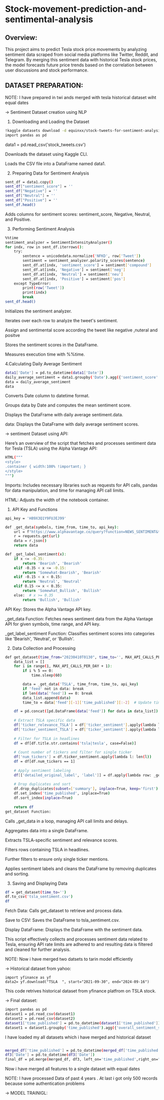 # Stock-movement-prediction-and-sentimental-analysis

## Overview:
This project aims to predict Tesla stock price movements by analyzing sentiment data scraped from social media platforms like Twitter, Reddit, and Telegram. By merging this sentiment data with historical Tesla stock prices, the model forecasts future price trends based on the correlation between user discussions and stock performance.

## DATASET PREPARATION:
NOTE: I have prepared in twi ands merged with tesla historical dataset wiht equal dates 

-> Sentiment  Dataset creation using NLP
1. Downloading and Loading the Dataset

```bash
!kaggle datasets download -d equinxx/stock-tweets-for-sentiment-analysis-and-prediction
import pandas as pd
```
data1 = pd.read_csv('stock_tweets.csv')

Downloads the dataset using Kaggle CLI.

Loads the CSV file into a DataFrame named data1.

 2. Preparing Data for Sentiment Analysis

```bash
sent_df = data1.copy()
sent_df["sentiment_score"] = ''
sent_df["Negative"] = ''
sent_df["Neutral"] = ''
sent_df["Positive"] = ''
sent_df.head()
```

Adds columns for sentiment scores: sentiment_score, Negative, Neutral, and Positive.

 3. Performing Sentiment Analysis
 
```bash
%%time
sentiment_analyzer = SentimentIntensityAnalyzer()
for indx, row in sent_df.iterrows():
    try:
        sentence = unicodedata.normalize('NFKD', row['Tweet'])
        sentiment = sentiment_analyzer.polarity_scores(sentence)
        sent_df.at[indx, 'sentiment_score'] = sentiment['compound']
        sent_df.at[indx, 'Negative'] = sentiment['neg']
        sent_df.at[indx, 'Neutral'] = sentiment['neu']
        sent_df.at[indx, 'Positive'] = sentiment['pos']
    except TypeError:
        print(row['Tweet'])
        print(indx)
        break
sent_df.head()
```

Initializes the sentiment analyzer.

Iterates over each row to analyze the tweet's sentiment. 

Assign and sentimental score according the tweet like negative ,nuteral and positve

Stores the sentiment scores in the DataFrame.

Measures execution time with %%time.


4.Calculating Daily Average Sentiment

```bash
data1['Date'] = pd.to_datetime(data1['Date'])
daily_average_sentiment = data1.groupby('Date').agg({'sentiment_score': 'mean'}).reset_index()
data = daily_average_sentiment
data
```

Converts Date column to datetime format.

Groups data by Date and computes the mean sentiment score.

Displays the DataFrame with daily average sentiment.data.

data: Displays the DataFrame with daily average sentiment scores.


-> sentiment Dataset using API:

Here’s an overview of the script that fetches and processes sentiment data for Tesla (TSLA) using the Alpha Vantage API:

```bash
HTML("""
<style>
.container { width:100% !important; }
</style>
""")
```
Imports: Includes necessary libraries such as requests for API calls, pandas for data manipulation, and time for managing API call limits.

HTML: Adjusts the width of the notebook container.

 1. API Key and Functions

```bash
api_key = 'H89X3Q1Y9FUJEJ99'

def _get_data(symbols, time_from, time_to, api_key):
    url = f"https://www.alphavantage.co/query?function=NEWS_SENTIMENT&tickers={symbols}&time_from={time_from}&time_to={time_to}&limit=1000&apikey={api_key}"
    r = requests.get(url)
    data = r.json()
    return data

def _get_label_sentiment(x):
    if x <= -0.35:
        return 'Bearish', 'Bearish'
    elif -0.35 < x <= -0.15:
        return 'Somewhat-Bearish', 'Bearish'
    elif -0.15 < x < 0.15:
        return 'Neutral', 'Neutral'
    elif 0.15 <= x < 0.35:
        return 'Somewhat_Bullish', 'Bullish'
    else:  # x >= 0.35
        return 'Bullish', 'Bullish'
```

API Key: Stores the Alpha Vantage API key.

_get_data Function: Fetches news sentiment data from the Alpha Vantage API for given symbols, time range, and API key.

_get_label_sentiment Function: Classifies sentiment scores into categories like 'Bearish', 'Neutral', or 'Bullish'.

2. Data Collection and Processing

```bash
def get_dataset(time_from="20230410T0130", time_to='', MAX_API_CALLS_PER_DAY = 25, MAX_API_CALLS_PER_MIN = 5):
    data_list = []
    for i in range(1, MAX_API_CALLS_PER_DAY + 1):
        if i % 5 == 0:
            time.sleep(60)

        data = _get_data('TSLA', time_from, time_to, api_key)
        if 'feed' not in data: break
        if len(data['feed']) == 0: break
        data_list.append(data)
        time_to = data['feed'][-1]['time_published'][:-2]  # Update time_to for the next call

    df = pd.concat([pd.DataFrame(data['feed']) for data in data_list])
    
    # Extract TSLA specific data
    df['ticker_relevance_TSLA'] = df['ticker_sentiment'].apply(lambda l: [el for el in l if el['ticker'] == 'TSLA'][0]['relevance_score']).astype(float)
    df['ticker_sentiment_TSLA'] = df['ticker_sentiment'].apply(lambda l: [el for el in l if el['ticker'] == 'TSLA'][0]['ticker_sentiment_score']).astype(float)
    
    # Filter for TSLA in headlines
    df = df[df.title.str.contains('tsla|tesla', case=False)]
    
    # Count number of tickers and filter for single ticker
    df['num_tickers'] = df.ticker_sentiment.apply(lambda l: len(l))
    df = df[df.num_tickers == 1]
    
    # Apply sentiment labeling
    df[['detailed_original_label', 'label']] = df.apply(lambda row: _get_label_sentiment(row['ticker_sentiment_TSLA']), axis=1, result_type='expand')
    
    # Drop duplicates and sort
    df.drop_duplicates(subset=['summary'], inplace=True, keep='first')
    df.set_index('time_published', inplace=True)
    df.sort_index(inplace=True)
    
    return df
get_dataset Function:
```

Calls _get_data in a loop, managing API call limits and delays.

Aggregates data into a single DataFrame.

Extracts TSLA-specific sentiment and relevance scores.

Filters rows containing TSLA in headlines.

Further filters to ensure only single ticker mentions.

Applies sentiment labels and cleans the DataFrame by removing duplicates and sorting.

 3. Saving and Displaying Data

```bash
df = get_dataset(time_to='')
df.to_csv('tsla_sentiment.csv')
df
```

Fetch Data: Calls get_dataset to retrieve and process data.

Save to CSV: Saves the DataFrame to tsla_sentiment.csv.

Display DataFrame: Displays the DataFrame with the sentiment data.

This script effectively collects and processes sentiment data related to Tesla, ensuring API rate limits are adhered to and resulting data is filtered and cleaned for further analysis.

NOTE: Now i have merged two datsets to tarin model efficiently

-> Historical dataset from yahoo:

```
import yfinance as yf
data2= yf.download("TSLA  ", start="2021-09-30", end="2024-09-16")
```

This code retrives historical  dataset from yfinance platfrom on TSLA stock.

-> Final dataset:

```bash
import pandas as pd
dataset1 = pd.read_csv(dataset1)
dataset2 = pd.read_csv(dataset2)
dataset1['time_published'] = pd.to_datetime(dataset1['time_published'])
dataset1 = dataset1.groupby('time_published').agg({'overall_sentiment_score': 'mean'}).reset_index()
```

I have loaded my all datasets which i have merged and historical dataset

```bash

merged_df['time_published'] = pd.to_datetime(merged_df['time_published'])
df3['Date'] = pd.to_datetime(df3['Date'])
final_df = pd.merge(merged_df, df3, left_on='time_published',right_on="Date")
```

Now i have merged all features to a single dataset  with equal dates

NOTE: I have processed Data of past 4 years . At last i got only 500 records because some authentication problems

-> MODEL TRAINIGL:
